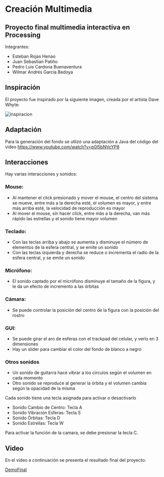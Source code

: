 # Creación Multimedia
## Proyecto final multimedia interactiva en Processing

Integrantes:
- Esteban Rojas Henao
- Juan Sebastian Patiño
- Pedro Luis Cardona Buenaventura
- Wilmar Andrés García Bedoya

## Inspiración
El proyecto fue inspirado por la siguiente imagen, creada por el artista Dave Whyte:

![inspiracion](https://i.pinimg.com/originals/9e/7a/fd/9e7afda70cde1b6bd73da5dab17a7406.gif)

## Adaptación

Para la generación del fondo se utlizó una adaptación a Java del código del video
https://www.youtube.com/watch?v=p0I5bNVcYP8

## Interacciones

Hay varias interacciones y sonidos:
### Mouse:
- Al mantener el click presionado y mover el mouse, el centro del sistema se mueve, entre más a la derecha esté, el volumen es mayor, y entre más arriba esté, la velocidad de reproducción es mayor
- Al mover el mouse, sin hacer click, entre más a la derecha, van más rápido las estrellas y el sonido tiene mayor volumen

### Teclado:
- Con las teclas arriba y abajo se aumenta y disminuye el número de elementos de la esfera central, y se emite un sonido
- Con las teclas izquierda y derecha se reduce o incrementa el radio de la esfera central, y se emite un sonido

### Micrófono:
- El sonido captado por el micrófono disminuye el tamaño de la figura, y le da un efecto de incremento a las órbitas

### Cámara:
- Se puede controlar la posición del centro de la figura con la posición del rostro

### GUI:
- Se puede girar el aro de esferas con el trackpad del celular, y verlo en 3 dimensiones
- Hay un slider para cambiar el color del fondo de blanco a negro

### Otros sonidos
- Un sonido de guitarra hace vibrar a los círculos según el volumen en cada momento
- Otro sonido se reproduce al generar la órbita y el volumen cambia según la opacidad de la misma

Cada sonido tiene una tecla asignada para activar o desactivarlo

- Sonido Cambio de Centro: Tecla A
- Sonido Vibración Esferas: Tecla S
- Sonido Órbitas: Tecla D
- Sonido Estrellas: Tecla W

Para activar la función de la camara, se debe presionar la tecla C.

## Video

En el video a continuación se presenta el resultado final del proyecto:

[DemoFinal](https://github.com/wgarciab/proyectoFinalMultimedia/assets/55595765/8dbb838d-a4e1-4234-9377-495fda598acc)
